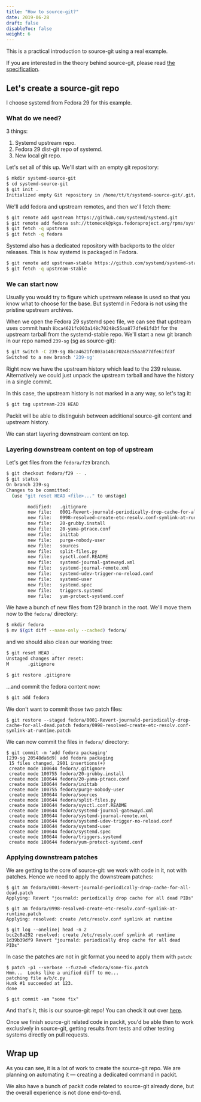 ```yaml
---
title: "How to source-git?"
date: 2019-06-28
draft: false
disableToc: false
weight: 6
---
```



This is a practical introduction to source-git using a real example.

If you are interested in the theory behind source-git, please read [the
specification](/source-git/).


## Let's create a source-git repo

I choose systemd from Fedora 29 for this example.


### What do we need?

3 things:

1. Systemd upstream repo.
2. Fedora 29 dist-git repo of systemd.
3. New local git repo.

Let's set all of this up. We'll start with an empty git repository:

```bash
$ mkdir systemd-source-git
$ cd systemd-source-git
$ git init .
Initialized empty Git repository in /home/tt/t/systemd-source-git/.git/
```

We'll add fedora and upstream remotes, and then we'll fetch them:

```bash
$ git remote add upstream https://github.com/systemd/systemd.git
$ git remote add fedora ssh://ttomecek@pkgs.fedoraproject.org/rpms/systemd.git
$ git fetch -q upstream
$ git fetch -q fedora
```

Systemd also has a dedicated repository with backports to the older releases.
This is how systemd is packaged in Fedora.

```bash
$ git remote add upstream-stable https://github.com/systemd/systemd-stable.git
$ git fetch -q upstream-stable
```

### We can start now

Usually you would try to figure which upstream release is used so that you know
what to choose for the base. But systemd in Fedora is not using the pristine
upstream archives.

When we open the Fedora 29 systemd spec file, we can see that upstream uses
commit hash `8bca4621fc003a148c70248c55aa877dfe61fd3f` for the upstream tarball
from the systemd-stable repo. We'll start a new git branch in our repo named
`239-sg` (sg as source-git):

```bash
$ git switch -C 239-sg 8bca4621fc003a148c70248c55aa877dfe61fd3f
Switched to a new branch '239-sg'
```

Right now we have the upstream history which lead to the 239 release.
Alternatively we could just unpack the upstream tarball and have the history in
a single commit.

In this case, the upstream history is not marked in a any way, so let's tag it:

```bash
$ git tag upstream-239 HEAD
```

Packit will be able to distinguish between additional source-git
content and upstream history.

We can start layering downstream content on top.


### Layering downstream content on top of upstream

Let's get files from the `fedora/f29` branch.

```bash
$ git checkout fedora/f29 -- .
$ git status
On branch 239-sg
Changes to be committed:
  (use "git reset HEAD <file>..." to unstage)

        modified:   .gitignore
        new file:   0001-Revert-journald-periodically-drop-cache-for-all-dead.patch
        new file:   0998-resolved-create-etc-resolv.conf-symlink-at-runtime.patch
        new file:   20-grubby.install
        new file:   20-yama-ptrace.conf
        new file:   inittab
        new file:   purge-nobody-user
        new file:   sources
        new file:   split-files.py
        new file:   sysctl.conf.README
        new file:   systemd-journal-gatewayd.xml
        new file:   systemd-journal-remote.xml
        new file:   systemd-udev-trigger-no-reload.conf
        new file:   systemd-user
        new file:   systemd.spec
        new file:   triggers.systemd
        new file:   yum-protect-systemd.conf
```

We have a bunch of new files from f29 branch in the root. We'll move them now
to the `fedora/` directory:

```bash
$ mkdir fedora
$ mv $(git diff --name-only --cached) fedora/
```

and we should also clean our working tree:

```bash
$ git reset HEAD .
Unstaged changes after reset:
M       .gitignore

$ git restore .gitignore
```

...and commit the fedora content now:

```bash
$ git add fedora
```

We don't want to commit those two patch files:
```
$ git restore --staged fedora/0001-Revert-journald-periodically-drop-cache-for-all-dead.patch fedora/0998-resolved-create-etc-resolv.conf-symlink-at-runtime.patch
```

We can now commit the files in `fedora/` directory:
```
$ git commit -m 'add fedora packaging'
[239-sg 20548da6d9] add fedora packaging
 15 files changed, 2901 insertions(+)
 create mode 100644 fedora/.gitignore
 create mode 100755 fedora/20-grubby.install
 create mode 100644 fedora/20-yama-ptrace.conf
 create mode 100644 fedora/inittab
 create mode 100755 fedora/purge-nobody-user
 create mode 100644 fedora/sources
 create mode 100644 fedora/split-files.py
 create mode 100644 fedora/sysctl.conf.README
 create mode 100644 fedora/systemd-journal-gatewayd.xml
 create mode 100644 fedora/systemd-journal-remote.xml
 create mode 100644 fedora/systemd-udev-trigger-no-reload.conf
 create mode 100644 fedora/systemd-user
 create mode 100644 fedora/systemd.spec
 create mode 100644 fedora/triggers.systemd
 create mode 100644 fedora/yum-protect-systemd.conf
```


### Applying downstream patches
We are getting to the core of source-git: we work with code in it, not with
patches. Hence we need to apply the downstream patches:

```
$ git am fedora/0001-Revert-journald-periodically-drop-cache-for-all-dead.patch
Applying: Revert "journald: periodically drop cache for all dead PIDs"

$ git am fedora/0998-resolved-create-etc-resolv.conf-symlink-at-runtime.patch
Applying: resolved: create /etc/resolv.conf symlink at runtime

$ git log --oneline| head -n 2
bcc2c8a292 resolved: create /etc/resolv.conf symlink at runtime
1d39b39df9 Revert "journald: periodically drop cache for all dead PIDs"
```

In case the patches are not in git format you need to apply them with `patch`:
```
$ patch -p1 --verbose --fuzz=0 <fedora/some-fix.patch
Hmm...  Looks like a unified diff to me...
patching file a/b/c.py
Hunk #1 succeeded at 123.
done

$ git commit -am "some fix"
```

And that's it, this is our source-git repo! You can check it out over
[here](https://github.com/packit-service/systemd-source-git).

Once we finish source-git related code in packit, you'd be able then to work
exclusively in source-git, getting results from tests and other testing systems
directly on pull requests.


## Wrap up
As you can see, it is a lot of work to create the source-git repo. We are
planning on automating it — creating a dedicated command in packit.

We also have a bunch of packit code related to source-git already done, but the
overall experience is not done end-to-end.
